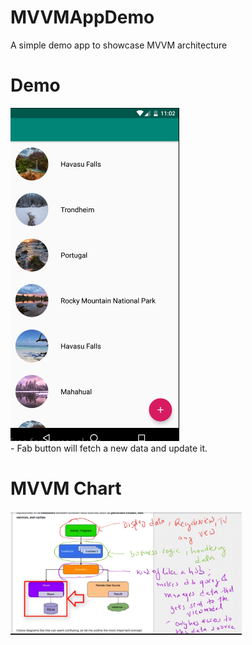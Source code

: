 # MVVMAppDemo
A simple demo app to showcase MVVM architecture 

# Demo 

<div style={{display: flex; flex-direction: row}}>
  <img src="https://github.com/makkhay/MVVMAppDemo/blob/master/Screen%20Shot%202019-07-23%20at%204.02.30%20PM.png" width="270"  />

</div>
- Fab button will fetch a new data and update it. 

# MVVM Chart 
<div style={{display: flex; flex-direction: row}}>
  <img src="https://github.com/makkhay/MVVMAppDemo/blob/master/Screen%20Shot%202019-07-23%20at%204.06.02%20PM.png" width="370"  />




